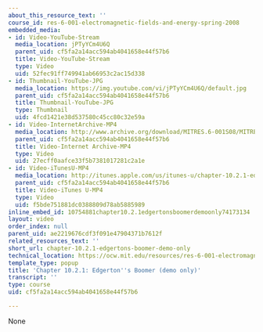 ```yaml
---
about_this_resource_text: ''
course_id: res-6-001-electromagnetic-fields-and-energy-spring-2008
embedded_media:
- id: Video-YouTube-Stream
  media_location: jPTyYCm4U6Q
  parent_uid: cf5fa2a14acc594ab4041658e44f57b6
  title: Video-YouTube-Stream
  type: Video
  uid: 52fec91ff749941ab66953c2ac15d338
- id: Thumbnail-YouTube-JPG
  media_location: https://img.youtube.com/vi/jPTyYCm4U6Q/default.jpg
  parent_uid: cf5fa2a14acc594ab4041658e44f57b6
  title: Thumbnail-YouTube-JPG
  type: Thumbnail
  uid: 4fcd1421e38d537580c45cc80c32e59a
- id: Video-InternetArchive-MP4
  media_location: http://www.archive.org/download/MITRES.6-001S08/MITRES6_001S08_10-2-1_demo_220k.mp4
  parent_uid: cf5fa2a14acc594ab4041658e44f57b6
  title: Video-Internet Archive-MP4
  type: Video
  uid: 27ecff0aafce33f5b7381017281c2a1e
- id: Video-iTunesU-MP4
  media_location: http://itunes.apple.com/us/itunes-u/chapter-10.2.1-edgertons-boomer/id538892150?i=117217749
  parent_uid: cf5fa2a14acc594ab4041658e44f57b6
  title: Video-iTunes U-MP4
  type: Video
  uid: f5bde751881dc0388809d78ab5885989
inline_embed_id: 10754881chapter10.2.1edgertonsboomerdemoonly74173134
layout: video
order_index: null
parent_uid: ae2219676cdf3f091e47904371b7612f
related_resources_text: ''
short_url: chapter-10.2.1-edgertons-boomer-demo-only
technical_location: https://ocw.mit.edu/resources/res-6-001-electromagnetic-fields-and-energy-spring-2008/chapter-10/chapter-10.2.1-edgertons-boomer-demo-only
template_type: popup
title: 'Chapter 10.2.1: Edgerton''s Boomer (demo only)'
transcript: ''
type: course
uid: cf5fa2a14acc594ab4041658e44f57b6

---
```

None